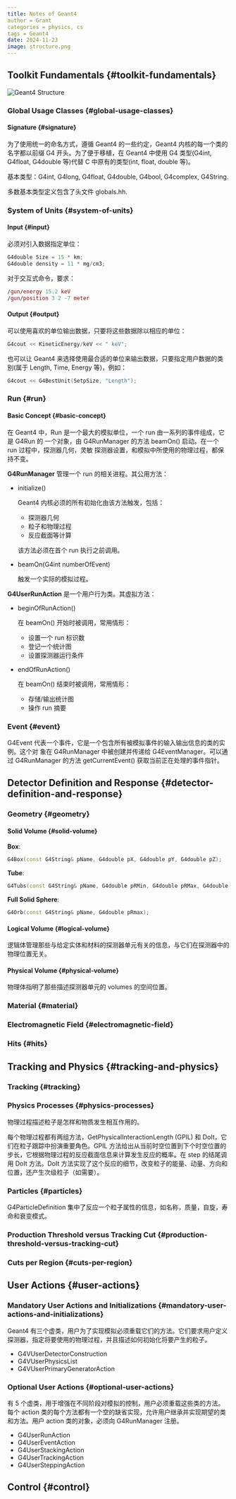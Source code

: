 ```yaml
---
title: Notes of Geant4
author = Grant
categories = physics, cs
tags = Geant4
date: 2024-11-23
image: structure.png
---
```


## Toolkit Fundamentals {#toolkit-fundamentals}

![Geant4 Structure](structure.png)

### Global Usage Classes {#global-usage-classes}


#### Signature {#signature}

为了使用统一的命名方式，遵循 Geant4 的一些约定，Geant4 内核的每一个类的名字都以前缀 G4 开头。为了便于移植，在 Geant4 中使用 G4 类型(G4int, G4float, G4double 等)代替 C 中原有的类型(int, float, double 等)。

基本类型：G4int, G4long, G4float, G4double, G4bool, G4complex, G4String.

多数基本类型定义包含了头文件 globals.hh.


### System of Units {#system-of-units}


#### Input {#input}

必须对引入数据指定单位：

```c++
G4double Size = 15 * km;
G4double density = 11 * mg/cm3;
```

对于交互式命令，要求：

```mac
/gun/energy 15.2 keV
/gun/position 3 2 -7 meter
```


#### Output {#output}

可以使用喜欢的单位输出数据，只要将这些数据除以相应的单位：

```c++
G4cout << KineticEnergy/keV << " keV";
```

也可以让 Geant4 来选择使用最合适的单位来输出数据，只要指定用户数据的类别(属于 Length, Time, Energy 等)，例如：

```c++
G4cout << G4BestUnit(SetpSize, "Length");
```


### Run {#run}


#### Basic Concept {#basic-concept}

在 Geant4 中，Run 是一个最大的模拟单位，一个 run 由一系列的事件组成，它是 G4Run 的 一个对象，由 G4RunManager 的方法 beamOn() 启动。在一个 run 过程中，探测器几何，灵敏 探测器设置，和模拟中所使用的物理过程，都保持不变。

**G4RunManager** 管理一个 run 的相关进程。其公用方法：

-   initialize()

    Geant4 内核必须的所有初始化由该方法触发，包括：

    -   探测器几何
    -   粒子和物理过程
    -   反应截面等计算

    该方法必须在首个 run 执行之前调用。

-   beamOn(G4int numberOfEvent)

    触发一个实际的模拟过程。

**G4UserRunAction** 是一个用户行为类。其虚拟方法：

-   beginOfRunAction()

    在 beamOn() 开始时被调用，常用情形：

    -   设置一个 run 标识数
    -   登记一个统计图
    -   设置探测器运行条件

-   endOfRunAction()

    在 beamOn() 结束时被调用，常用情形：

    -   存储/输出统计图
    -   操作 run 摘要


### Event {#event}

G4Event 代表一个事件，它是一个包含所有被模拟事件的输入输出信息的类的实例。这个对 象在 G4RunManager 中被创建并传递给 G4EventManager。可以通过 G4RunManager 的方法 getCurrentEvent() 获取当前正在处理的事件指针。


## Detector Definition and Response {#detector-definition-and-response}


### Geometry {#geometry}


#### Solid Volume {#solid-volume}

**Box**:

```c++
G4Box(const G4String& pName, G4double pX, G4double pY, G4double pZ);
```

**Tube**:

```c++
G4Tubs(const G4String& pName, G4double pRMin, G4double pRMax, G4double pDz, G4double pSPhi, G4double pDPhi);
```

**Full Solid Sphere**:

```c++
G4Orb(const G4String& pName, G4double pRmax);
```


#### Logical Volume {#logical-volume}

逻辑体管理那些与给定实体和材料的探测器单元有关的信息，与它们在探测器中的物理位置无关。


#### Physical Volume {#physical-volume}

物理体指明了那些描述探测器单元的 volumes 的空间位置。


### Material {#material}


### Electromagnetic Field {#electromagnetic-field}


### Hits {#hits}


## Tracking and Physics {#tracking-and-physics}


### Tracking {#tracking}


### Physics Processes {#physics-processes}

物理过程描述粒子是怎样和物质发生相互作用的。

每个物理过程都有两组方法，GetPhysicalInteractionLength (GPIL) 和 DoIt，它们在粒子跟踪中扮演重要角色。GPIL 方法给出从当前时空位置到下个时空位置的步长，它根据物理过程的反应截面信息来计算发生反应的概率。在 step 的结尾调用 DoIt 方法。DoIt 方法实现了这个反应的细节，改变粒子的能量、动量、方向和位置，还产生次级粒子（如需要）。


### Particles {#particles}

G4ParticleDefinition 集中了反应一个粒子属性的信息，如名称，质量，自旋，寿命和衰变模式。


### Production Threshold versus Tracking Cut {#production-threshold-versus-tracking-cut}


### Cuts per Region {#cuts-per-region}


## User Actions {#user-actions}


### Mandatory User Actions and Initializations {#mandatory-user-actions-and-initializations}

Geant4 有三个虚类，用户为了实现模拟必须重载它们的方法。它们要求用户定义探测器，指定将要使用的物理过程，并且描述如何初始化将要产生的粒子。

-   G4VUserDetectorConstruction
-   G4VUserPhysicsList
-   G4VUserPrimaryGeneratorAction


### Optional User Actions {#optional-user-actions}

有 5 个虚类，用于增强在不同阶段对模拟的控制，用户必须重载这些类的方法。每个 action 类的每个方法都有一个空的缺省实现，允许用户继承并实现期望的类和方法。用户 action 类的对象，必须向 G4RunManager 注册。

-   G4UserRunAction
-   G4UserEventAction
-   G4UserStackingAction
-   G4UserTrackingAction
-   G4UserSteppingAction


## Control {#control}

